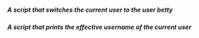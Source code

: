 #####  A script that switches the current user to the user betty #####
##### A script that prints the effective username of the current user #####